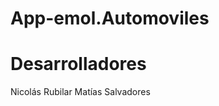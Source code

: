 App-emol.Automoviles
====================

Desarrolladores
====================
Nicolás Rubilar
Matías Salvadores 

